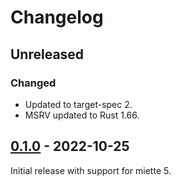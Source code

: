 # Changelog

## Unreleased

### Changed

- Updated to target-spec 2.
- MSRV updated to Rust 1.66.

## [0.1.0] - 2022-10-25

Initial release with support for miette 5.

[0.1.0]: https://github.com/guppy-rs/guppy/releases/tag/target-spec-miette-0.1.0
